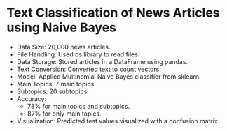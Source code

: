 # Text Classification of News Articles using Naive Bayes
- Data Size: 20,000 news articles.
- File Handling: Used os library to read files.
- Data Storage: Stored articles in a DataFrame using pandas.
- Text Conversion: Converted text to count vectors.
- Model: Applied Multinomial Naive Bayes classifier from sklearn.
- Main Topics: 7 main topics.
- Subtopics: 20 subtopics.
- Accuracy:
  - 78% for main topics and subtopics.
  - 87% for only main topics.
- Visualization: Predicted test values visualized with a confusion matrix.
